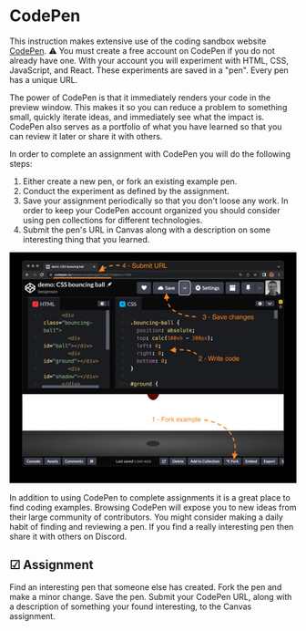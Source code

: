 # CodePen

This instruction makes extensive use of the coding sandbox website [CodePen](https://codepen.io). ⚠ You must create a free account on CodePen if you do not already have one. With your account you will experiment with HTML, CSS, JavaScript, and React. These experiments are saved in a "pen". Every pen has a unique URL.

The power of CodePen is that it immediately renders your code in the preview window. This makes it so you can reduce a problem to something small, quickly iterate ideas, and immediately see what the impact is. CodePen also serves as a portfolio of what you have learned so that you can review it later or share it with others.

In order to complete an assignment with CodePen you will do the following steps:

1. Either create a new pen, or fork an existing example pen.
1. Conduct the experiment as defined by the assignment.
1. Save your assignment periodically so that you don't loose any work. In order to keep your CodePen account organized you should consider using pen collections for different technologies.
1. Submit the pen's URL in Canvas along with a description on some interesting thing that you learned.

![CodePen](codePen.jpg)

In addition to using CodePen to complete assignments it is a great place to find coding examples. Browsing CodePen will expose you to new ideas from their large community of contributors. You might consider making a daily habit of finding and reviewing a pen. If you find a really interesting pen then share it with others on Discord.

## ☑ Assignment

Find an interesting pen that someone else has created. Fork the pen and make a minor change. Save the pen. Submit your CodePen URL, along with a description of something your found interesting, to the Canvas assignment.
